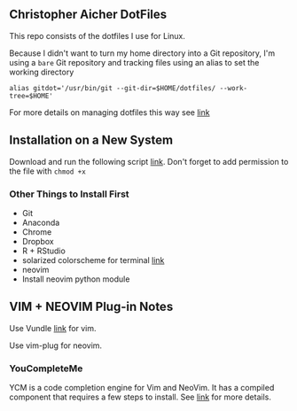 ## Christopher Aicher DotFiles

This repo consists of the dotfiles I use for Linux.

Because I didn't want to turn my home directory into a Git repository, I'm using a `bare` Git repository and tracking files using an alias to set the working directory
```
alias gitdot='/usr/bin/git --git-dir=$HOME/dotfiles/ --work-tree=$HOME'
```

For more details on managing dotfiles this way see
[link](https://developer.atlassian.com/blog/2016/02/best-way-to-store-dotfiles-git-bare-repo/)


## Installation on a New System

Download and run the following script [link](https://gist.github.com/aicherc/8fd82fd29549135194bed3aa7d2d6484#file-dotfiles_install-sh).
Don't forget to add permission to the file with `chmod +x`

### Other Things to Install First
* Git
* Anaconda
* Chrome
* Dropbox
* R + RStudio
* solarized colorscheme for terminal [link](https://github.com/Anthony25/gnome-terminal-colors-solarized)
* neovim
* Install neovim python module


## VIM + NEOVIM Plug-in Notes
Use Vundle [link](https://github.com/VundleVim/Vundle.vim) for vim.

Use vim-plug for neovim.


### YouCompleteMe
YCM is a code completion engine for Vim and NeoVim.
It has a compiled component that requires a few steps to install.
See [link](https://github.com/Valloric/YouCompleteMe) for more details.

